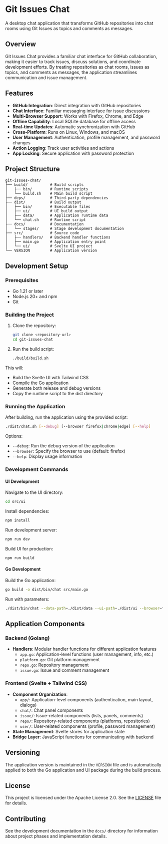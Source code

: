 # Git Issues Chat

A desktop chat application that transforms GitHub repositories into chat rooms using Git Issues as topics and comments as messages.

## Overview

Git Issues Chat provides a familiar chat interface for GitHub collaboration, making it easier to track issues, discuss solutions, and coordinate development efforts. By treating repositories as chat rooms, issues as topics, and comments as messages, the application streamlines communication and issue management.

## Features

- **GitHub Integration**: Direct integration with GitHub repositories
- **Chat Interface**: Familiar messaging interface for issue discussions
- **Multi-Browser Support**: Works with Firefox, Chrome, and Edge
- **Offline Capability**: Local SQLite database for offline access
- **Real-time Updates**: Automatic synchronization with GitHub
- **Cross-Platform**: Runs on Linux, Windows, and macOS
- **User Management**: Authentication, profile management, and password changes
- **Action Logging**: Track user activities and actions
- **App Locking**: Secure application with password protection

## Project Structure

```
git-issues-chat/
├── build/          # Build scripts
│   ├── bin/        # Runtime scripts
│   └── build.sh    # Main build script
├── deps/           # Third-party dependencies
├── dist/           # Build output
│   ├── bin/        # Executable files
│   ├── ui/         # UI build output
│   ├── data/       # Application runtime data
│   └── chat.sh     # Runtime script
├── docs/           # Documentation
│   └── stages/     # Stage development documentation
├── src/            # Source code
│   ├── handlers/   # Backend handler functions
│   ├── main.go     # Application entry point
│   └── ui/         # Svelte UI project
└── VERSION         # Application version
```

## Development Setup

### Prerequisites

- Go 1.21 or later
- Node.js 20+ and npm
- Git

### Building the Project

1. Clone the repository:
   ```bash
   git clone <repository-url>
   cd git-issues-chat
   ```

2. Run the build script:
   ```bash
   ./build/build.sh
   ```

This will:
- Build the Svelte UI with Tailwind CSS
- Compile the Go application
- Generate both release and debug versions
- Copy the runtime script to the dist directory

### Running the Application

After building, run the application using the provided script:

```bash
./dist/chat.sh [--debug] [--browser firefox|chrome|edge] [--help]
```

Options:
- `--debug`: Run the debug version of the application
- `--browser`: Specify the browser to use (default: firefox)
- `--help`: Display usage information

### Development Commands

#### UI Development

Navigate to the UI directory:
```bash
cd src/ui
```

Install dependencies:
```bash
npm install
```

Run development server:
```bash
npm run dev
```

Build UI for production:
```bash
npm run build
```

#### Go Development

Build the Go application:
```bash
go build -o dist/bin/chat src/main.go
```

Run with parameters:
```bash
./dist/bin/chat --data-path=./dist/data --ui-path=./dist/ui --browser=firefox
```

## Application Components

### Backend (Golang)
- **Handlers**: Modular handler functions for different application features
  - `app.go`: Application-level functions (user management, info, etc.)
  - `platform.go`: Git platform management
  - `repo.go`: Repository management
  - `issue.go`: Issue and comment management

### Frontend (Svelte + Tailwind CSS)
- **Component Organization**:
  - `app/`: Application-level components (authentication, main layout, dialogs)
  - `chat/`: Chat panel components
  - `issue/`: Issue-related components (lists, panels, comments)
  - `repo/`: Repository-related components (platforms, repositories)
  - `user/`: User-related components (profile, password management)
- **State Management**: Svelte stores for application state
- **Bridge Layer**: JavaScript functions for communicating with backend

## Versioning

The application version is maintained in the `VERSION` file and is automatically applied to both the Go application and UI package during the build process.

## License

This project is licensed under the Apache License 2.0. See the [LICENSE](LICENSE) file for details.

## Contributing

See the development documentation in the `docs/` directory for information about project phases and implementation details.